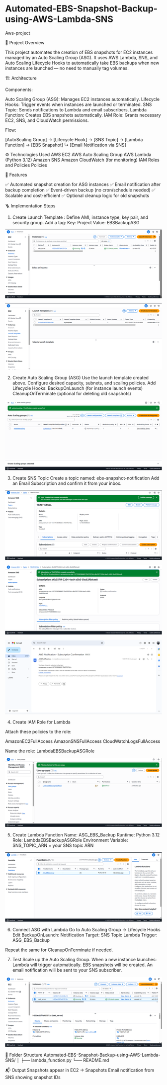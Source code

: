 # Automated-EBS-Snapshot-Backup-using-AWS-Lambda-SNS
Aws-project

🧠 Project Overview

This project automates the creation of EBS snapshots for EC2 instances managed by an Auto Scaling Group (ASG).
It uses AWS Lambda, SNS, and Auto Scaling Lifecycle Hooks to automatically take EBS backups when new instances are launched — no need to manually tag volumes.

🏗️ Architecture

Components:

Auto Scaling Group (ASG): Manages EC2 instances automatically.
Lifecycle Hooks: Trigger events when instances are launched or terminated.
SNS Topic: Sends notifications to Lambda and email subscribers.
Lambda Function: Creates EBS snapshots automatically.
IAM Role: Grants necessary EC2, SNS, and CloudWatch permissions.

Flow:

[AutoScaling Group] → [Lifecycle Hook] → [SNS Topic] → [Lambda Function] → [EBS Snapshot]
                                                   ↳ [Email Notification via SNS]


⚙️ Technologies Used
AWS EC2
AWS Auto Scaling Group
AWS Lambda (Python 3.12)
Amazon SNS
Amazon CloudWatch (for monitoring)
IAM Roles and Policies
Policies


🚀 Features

✅ Automated snapshot creation for ASG instances
✅ Email notification after backup completion
✅ Event-driven backup (no cron/schedule needed)
✅ Scalable and cost-efficient
✅ Optional cleanup logic for old snapshots


🪜 Implementation Steps

1. Create Launch Template :
Define AMI, instance type, key pair, and security group.
Add a tag:
Key: Project
Value: EBSBackupASG

![Architecture](images/img-1.png)


![Architecture](images/img-2.png)

2. Create Auto Scaling Group (ASG)
Use the launch template created above.
Configure desired capacity, subnets, and scaling policies.
Add Lifecycle Hooks:
BackupOnLaunch (for instance launch events)
CleanupOnTerminate (optional for deleting old snapshots)

![Architecture](images/img-6.png)    


3. Create SNS Topic
Create a topic named: ebs-snapshot-notification
Add an Email Subscription and confirm it from your inbox.


![Architecture](images/img-3.png)    

![Architecture](images/img-4.png)

![Architecture](images/img-5.png)    


4. Create IAM Role for Lambda

Attach these policies to the role:

AmazonEC2FullAccess
AmazonSNSFullAccess
CloudWatchLogsFullAccess

Name the role: LambdaEBSBackupASGRole

![Architecture](images/img-7.png) 

5. Create Lambda Function
Name: ASG_EBS_Backup
Runtime: Python 3.12
Role: LambdaEBSBackupASGRole
Environment Variable:
SNS_TOPIC_ARN = your SNS topic ARN

![Architecture](images/img-8.png) 

6. Connect ASG with Lambda
Go to Auto Scaling Group → Lifecycle Hooks
Edit BackupOnLaunch:
Notification Target: SNS Topic
Lambda Trigger: ASG_EBS_Backup

Repeat the same for CleanupOnTerminate if needed.


7. Test
Scale up the Auto Scaling Group.
When a new instance launches:
Lambda will trigger automatically.
EBS snapshots will be created.
An email notification will be sent to your SNS subscriber.

![Architecture](images/img-9.png) 

🧩 Folder Structure
Automated-EBS-Snapshot-Backup-using-AWS-Lambda-SNS/
│
├── lambda_function.py
└── README.md


📬 Output
Snapshots appear in EC2 → Snapshots
Email notification from SNS showing snapshot IDs
